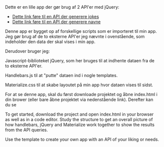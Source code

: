 Dette er en lille app der gør brug af 2 API'er med jQuery: 

<ul>
<li><a href="https://github.com/15Dkatz/official_joke_api">Dette link føre til en API der generere jokes</a></li>
<li><a href="https://github.com/thm/uinames">Dette link føre til en API der generere navne</a></li>
</ul>

Denne app er bygget op af forskellige scripts som er importeret til min app. 
Jeg gør brug af de to eksterne API'er jeg nævnte i ovenstående, som indeholder den data der skal vises i min app.

Derudover bruger jeg: 

Javascript-biblioteket jQuery, som her bruges til at indhente dataen fra de to eksterne API'er.

Handlebars.js til at "putte" dataen ind i nogle templates.

Materialize.css til at skabe layoutet på min app hvor dataen vises til sidst.

For at se denne app, skal du først downloade projektet og åbne index.html i din brower (eller bare åbne projektet via nedenstående link). Derefter kan du se

To get started, download the project and open index.html in your browser as well as in a code editor. Study the structure to get an overall picture of how handlebars, jQuery and Materialize work together to show the results from the API queries. 

Use the template to create your own app with an API of your liking or needs. 
      
